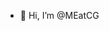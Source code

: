 - 👋 Hi, I’m @MEatCG

<!---
MEatCG/MEatCG is a ✨ special ✨ repository because its `README.md` (this file) appears on your GitHub profile.
You can click the Preview link to take a look at your changes.
--->
